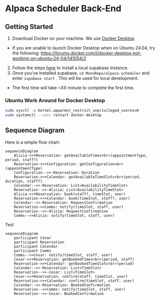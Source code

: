 # Alpaca Scheduler Back-End

## Getting Started
1. Download Docker on your machine. We use [Docker Desktop](https://www.docker.com/products/docker-desktop/)
- If you are unable to launch Docker Desktop when on Ubuntu 24.04, try the following:
https://forums.docker.com/t/docker-desktop-not-working-on-ubuntu-24-04/141054/2

2. Follow the steps [here](https://supabase.com/docs/guides/cli/getting-started) to install a local supabase instance.
3. Once you've installed supabase, `cd MonoRepo/alpaca-scheduler` and enter `supabase start` . This will be used for local development.
- The first time will take ~XX minute to complete the first time. 

### Ubuntu Work Around for Docker Desktop
```bash
sudo sysctl -w kernel.apparmor_restrict_unprivileged_userns=0
sudo systemctl --user restart docker-desktop
```

## Sequence Diagram
Here is a simple flow chart:

```mermaid
sequenceDiagram
    Alicia->>+Reservation: getAvailableTimes<br>(appointmentType, period, staff?)
    Reservation->>+Configuration: getConfiguration<br>(appointmentType)
    Configuration-->>-Reservation: Duration
    Reservation->>+Calendar: getAvailableTimeSlots<br>(period, duration, staff?)
    Calendar-->>-Reservation: List<AvailabilityTimeSlot>
    Reservation-->>-Alicia: List<AvailabilityTimeSlot>
    Alicia->>+Reservation: book(staff?, timeSlot, user)
    Reservation->>+Calendar: book(timeSlot, staff?, user)
    Calendar-->>-Reservation: RequestConfirmation
    Reservation->>Comms: notify(timeSlot, staff, user)
    Reservation-->>-Alicia: RequestConfirmation
    Comms-->>Alicia: notify(timeSlot, staff, user)
```

Test

```mermaid
sequenceDiagram
    participant Cesar
    participant Reservation
    participant Calendar
    participant Comms
    Comms-->>Cesar: notify(timeSlot, staff, user)
    Cesar->>+Reservation: getBookedTimes<br>(period, staff)
    Reservation->>+Calendar: getBookedTimeSlots<br>(period)
    Calendar-->>-Reservation: List<TimeSlot>
    Reservation-->>-Cesar: List<TimeSlot>
    Cesar->>+Reservation: confirm(staff, timeSlot, user)
    Reservation->>+Calendar: confirm(timeSlot, staff, user)
    Calendar-->>-Reservation: BookedConfirmation
    Reservation-->>Comms: notify(timeSlot, staff, user)
    Reservation-->>-Cesar: BookedConfirmation
```
